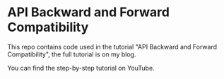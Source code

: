 # API Backward and Forward Compatibility

This repo contains code used in the tutorial "API Backward and Forward Compatibility", the full tutorial is on my blog. 

You can find the step-by-step tutorial on YouTube.
